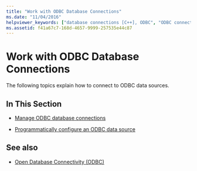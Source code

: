 ```yaml
---
title: "Work with ODBC Database Connections"
ms.date: "11/04/2016"
helpviewer_keywords: ["database connections [C++], ODBC", "ODBC connections [C++]", "ODBC [C++], connectivity", "connections [C++], databases", "databases [C++], connecting to", "ODBC connections [C++], databases"]
ms.assetid: f41a67c7-168d-4657-9999-257535e44c87
---
```

# Work with ODBC Database Connections

The following topics explain how to connect to ODBC data sources.

## In This Section

- [Manage ODBC database connections](../../data/odbc/data-source-managing-connections-odbc.md)

- [Programmatically configure an ODBC data source](../../data/odbc/data-source-programmatically-configuring-an-odbc-data-source.md)

## See also

- [Open Database Connectivity (ODBC)](../../data/odbc/open-database-connectivity-odbc.md)
